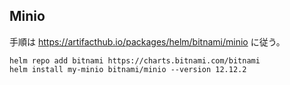 ## Minio
手順は https://artifacthub.io/packages/helm/bitnami/minio に従う。
```
helm repo add bitnami https://charts.bitnami.com/bitnami
helm install my-minio bitnami/minio --version 12.12.2
```
